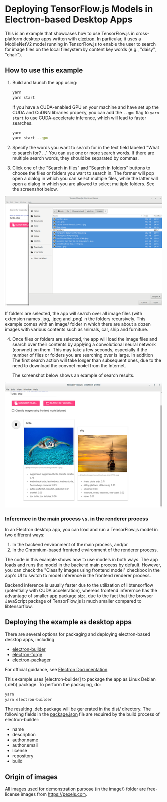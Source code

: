 # Deploying TensorFlow.js Models in Electron-based Desktop Apps

This is an example that showcases how to use TensorFlow.js
in cross-platform desktop apps written with
[electron](https://electronjs.org/). In particular, it uses
a MobileNetV2 model running in TensorFlow.js to enable the user
to search for image files on the local filesystem by content
key words (e.g., "daisy", "chair").

## How to use this example

1. Build and launch the app using:

   ```sh
   yarn
   yarn start
   ```

   If you have a CUDA-enabled GPU on your machine and have set up
   the CUDA and CuDNN libraries properly, you can add the `--gpu`
   flag to `yarn start` to use CUDA-accelerate inference, which
   will lead to faster searches.

   ```sh
   yarn
   yarn start --gpu
   ```

2. Specify the words you want to search for in the text field labeled
   "What to search for? ..." You can use one or more search words.
   If there are multiple search words, they should be separated by
   commas.

3. Click one of the "Search in files" and "Search in folders" buttons
   to choose the files or folders you want to search in. The former
   will pop open a dialog in which you can select multiple files, while
   the latter will open a dialog in which you are allowed to select
   multiple folders. See the screenshot below.

  ![screenshot-1](./screenshot-1.png)

  If folders are selected, the app will search over
  all image files (with extension names .jpg, .jpeg and .png) in the
  folders recursively.
  This example comes with an image/ folder in which there are about
  a dozen images with various contents such as animals, car, ship
  and furniture.

4. Once files or folders are selected, the app will load the image
   files and search over their contents by applying a convolutional
   neural network (convnet) on them. This may take a few seconds,
   especially if the number of files or folders you are searching over
   is large. In addition The first search action will take longer than
   subsequent ones, due to the need to download the convnet model
   from the Internet.

   The screenshot below shows an example of search results.

  ![screenshot-2](./screenshot-2.png)

### Inferernce in the main process vs. in the renderer process

In an Electron desktop app, you can load and run a TensorFlow.js model in
two different ways:

1. In the backend environment of the main process, and/or
2. In the Chromium-based frontend environment of the renderer process.

The code in this example shows how to use models in both ways. The app
loads and runs the model in the backend main process by default. However,
you can check the "Classify images using frontend model" checkbox in the
app's UI to switch to model inference in the frontend renderer process.

Backend inference is usually faster due to the utilization of libtensorflow
(potentially with CUDA acceleration), whereas frontend inferernce
has the advantage of smaller app package size, due to the fact that the
browser JavaScript package of TensorFlow.js is much smaller compared to
libtensorflow.

## Deploying the example as desktop apps

There are several options for packaging and deploying electron-based desktop
apps, including
- [electron-builder](https://www.electron.build/)
- [electron-forge](https://github.com/electron-userland/electron-forge)
- [electron-packager](https://github.com/electron-userland/electron-packager)

For official guidance, see
[Electron Documentation](https://electronjs.org/docs/tutorial/application-distribution).

This example uses [electron-builder] to package the app as Linux Debian (.deb)
package. To perform the packaging, do:

```sh
yarn
yarn electron-builder
```

The resulting .deb package will be generated in the dist/ directory.
The following fields in the [package.json](./package.json) file are required
by the build process of electron-builder:
- name
- description
- author.name
- author.email
- license
- repository
- build

## Origin of images

All images used for demonstration purpose (in the image/) folder
are free-license images from https://pexels.com.